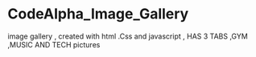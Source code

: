 # CodeAlpha_Image_Gallery
image gallery , created with html .Css and javascript , HAS 3 TABS ,GYM ,MUSIC AND TECH pictures

